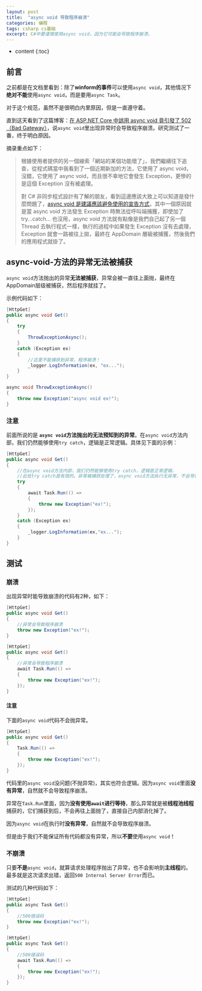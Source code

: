 ```yaml
---
layout: post
title:  "async void 导致程序崩溃"
categories: 编程
tags: csharp cs基础
excerpt: C#中要谨慎使用async void，因为它可能会导致程序崩溃。
---
```


* content
{:toc}

## 前言

之前都是在文档里看到：除了**winform的事件**可以使用`async void`，其他情况下**绝对不能**使用`async void`，而是要用`async Task`。

对于这个规范，虽然不是很明白内里原因，但是一直遵守着。

直到这天看到了这篇博客：[在 ASP.NET Core 中誤用 async void 竟引發了 502（Bad Gateway）](https://dotblogs.com.tw/supershowwei/2021/11/21/145303)，说`async void`里出现异常时会导致程序崩溃。研究测试了一番，终于明白原因。

摘录重点如下：
> 根據使用者提供的另一個線索「網站的某個功能壞了」，我們繼續往下追查，從程式碼當中我看到了一個近期新加的方法，它使用了 async void，沒錯，它使用了 async void，而且很不幸地它會發生 Exception，更慘的是這個 Exception 沒有被處理。
>
> 對 C# 非同步程式設計有了解的朋友，看到這邊應該大致上可以知道是發什麼問題了，[async void 是建議應該避免使用的宣告方式](https://docs.microsoft.com/zh-cn/archive/msdn-magazine/2013/march/async-await-best-practices-in-asynchronous-programming#避免-async-void)，其中一個原因就是當 async void 方法發生 Exception 時無法從呼叫端捕獲，即使加了 try...catch... 也沒用，async void 方法就有點像是我們自己起了另一個 Thread 去執行程式一樣，執行的過程中如果發生 Exception 沒有去處理，Exception 就會一路被往上拋，最終在 AppDomain 層級被捕獲，然後我們的應用程式就掛了。

## async-void-方法的异常无法被捕获

`async void`方法抛出的异常**无法被捕获**，异常会被一直往上面抛，最终在AppDomain层级被捕获，然后程序就挂了。

示例代码如下：
```cs
[HttpGet]
public async void Get()
{
    try
    {
        ThrowExceptionAsync();
    }
    catch (Exception ex)
    {
        //这里不能捕获到异常，程序崩溃！
        _logger.LogInformation(ex, "ex...");
    }
}

async void ThrowExceptionAsync()
{
    throw new Exception("async void ex!");
}
```

### 注意

前面所说的是 **`async void`方法抛出的无法预知到的异常**。在`async void`方法内部，我们仍然能够使用`try catch`，逻辑是正常逻辑。具体见下面的示例：
```cs
[HttpGet]
public async void Get()
{
    //在async void方法内部，我们仍然能够使用try catch，逻辑是正常逻辑。
    //此处try catch是有效的。异常被捕获处理了，async void方法执行无异常，不会导致程序崩溃。
    try
    {
        await Task.Run(() =>
        {
            throw new Exception("ex!");
        });
    }
    catch (Exception ex)
    {
        _logger.LogInformation(ex,"ex...");
    }
}
```

## 测试

### 崩溃

出现异常时能导致崩溃的代码有2种，如下：
```cs
[HttpGet]
public async void Get()
{
    //异常会导致程序崩溃
    throw new Exception("ex!");
}

[HttpGet]
public async void Get()
{
    //异常会导致程序崩溃
    await Task.Run(() =>
    {
        throw new Exception("ex!");
    });
}
```

#### 注意

下面的`async void`代码不会抛异常。
```cs
[HttpGet]
public async void Get()
{
    Task.Run(() =>
    {
        throw new Exception("ex!");
    });
}
```

代码里的`async void`没问题(不抛异常)，其实也符合逻辑。因为`async void`里面**没有异常**，自然就不会导致程序崩溃。

异常在`Task.Run`里面，因为**没有使用`await`进行等待**，那么异常就是被**线程池线程**捕获的，它们捕获到后，不会再往上面抛了，直接自己内部消化掉了。

因为`async void`在执行时**没有异常**，自然就不会导致程序崩溃。

但是由于我们不能保证所有代码都没有异常，所以**不要**使用`async void`！

### 不崩溃

只要**不是**`async void`，就算请求处理程序抛出了异常，也不会影响到**主线程**的。最多就是这次请求出错，返回`500 Internal Server Error`而已。

测试的几种代码如下：
```cs
[HttpGet]
public async Task Get()
{
    //500错误码
    throw new Exception("ex!");
}

[HttpGet]
public async Task Get()
{
    //500错误码
    await Task.Run(() =>
    {
        throw new Exception("ex!");
    });
}
```